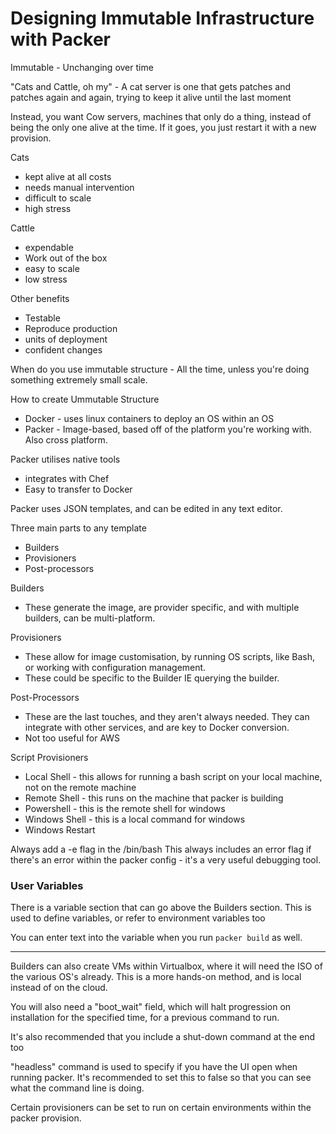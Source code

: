 # Designing Immutable Infrastructure with Packer

Immutable - Unchanging over time

"Cats and Cattle, oh my" - A cat server is one that gets patches and patches again and again, trying to keep it alive until the last moment

Instead, you want Cow servers, machines that only do a thing, instead of being the only one alive at the time. If it goes, you just restart it with a new provision.

Cats
- kept alive at all costs
- needs manual intervention
- difficult to scale
- high stress

Cattle
- expendable
- Work out of the box
- easy to scale
- low stress

Other benefits
- Testable
- Reproduce production
- units of deployment
- confident changes

When do you use immutable structure - All the time, unless you're doing something extremely small scale.

How to create Ummutable Structure
- Docker - uses linux containers to deploy an OS within an OS
- Packer - Image-based, based off of the platform you're working with. Also cross platform.

Packer utilises native tools
- integrates with Chef
- Easy to transfer to Docker

Packer uses JSON templates, and can be edited in any text editor. 

Three main parts to any template
- Builders
- Provisioners
- Post-processors

Builders
- These generate the image, are provider specific, and with multiple builders, can be multi-platform. 

Provisioners
- These allow for image customisation, by running OS scripts, like Bash, or working with configuration management.
- These could be specific to the Builder IE querying the builder.

Post-Processors
- These are the last touches, and they aren't always needed. They can integrate with other services, and are key to Docker conversion.
- Not too useful for AWS

Script Provisioners
- Local Shell - this allows for running a bash script on your local machine, not on the remote machine
- Remote Shell - this runs on the machine that packer is building
- Powershell - this is the remote shell for windows
- Windows Shell - this is a local command for windows
- Windows Restart

Always add a -e flag in the /bin/bash
This always includes an error flag if there's an error within the packer config - it's a very useful debugging tool.

### User Variables

There is a variable section that can go above the Builders section. This is used to define variables, or refer to environment variables too

You can enter text into the variable when you run `packer build` as well.

----------

Builders can also create VMs within Virtualbox, where it will need the ISO of the various OS's already. This is a more hands-on method, and is local instead of on the cloud.

You will also need a "boot_wait" field, which will halt progression on installation for the specified time, for a previous command to run.

It's also recommended that you include a shut-down command at the end too

"headless" command is used to specify if you have the UI open when running packer. It's recommended to set this to false so that you can see what the command line is doing.

Certain provisioners can be set to run on certain environments within the packer provision.


